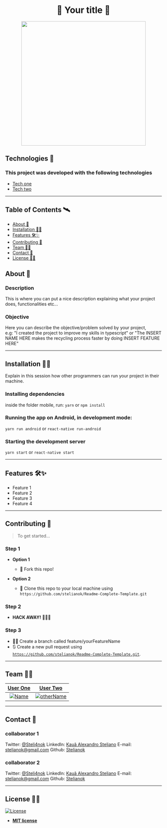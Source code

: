 <h1 align="center">💜 Your title 💜</h1>
<!-- here you can put an image of your project -->
<p align="center">
<img src="https://octodex.github.com/images/gobbleotron.gif" align="center" width="400" height="400"></img>
</p>

<!-- Examples of your project working -->

<!-- ![Search](https://i.imgur.com/P3JUhvT.gif)  ![DetailedScreen](https://i.imgur.com/H4rjQKY.gif) -->

<!--  ![RandomButton](https://i.imgur.com/igCrZo1.gif) ![Feed](https://i.imgur.com/dd87IrI.gif)  -->
 

## Technologies :rocket: 
### This project was developed with the following technologies

- [Tech one](https://example.com)
- [Tech two](https://example.com)



---


## Table of Contents 🛰

- [About 📖](#About)
- [Installation 👷‍♂️](#Installation)
- [Features 🛠✨](#Features)
- [Contributing 🤗](#Contributing)
- [Team 👨‍💻](#Team)
- [Contact 💼](#Contact)
- [License 👨‍⚖️](#License)


## About 📖

### Description
This is where you can put a nice description explaining what your project does, functionalities etc...
### Objective
Here you can describe the objective/problem solved by your project,  
e.g: "I created the project to improve my  skills in typescript" or "The INSERT NAME HERE makes the recycling process faster by doing INSERT FEATURE HERE"

---

## Installation 👷‍♂️

Explain in this session how other programmers can run your project in their machine.

### Installing dependencies
inside the folder mobile, run:
`yarn` or `npm install`
### Running the app on Android, in development mode:
`yarn run android` or `react-native run-android`
### Starting the development server
`yarn start` or `react-native start`

---

## Features 🛠✨


- Feature 1
- Feature 2
- Feature 3
- Feature 4

---

## Contributing 🤗

> To get started...

### Step 1

- **Option 1**
    - 🍴 Fork this repo!

- **Option 2**
    - 👯 Clone this repo to your local machine using `https://github.com/stelianok/Readme-Complete-Template.git`

### Step 2

- **HACK AWAY!** 🔨🔨🔨

### Step 3
- 🐱‍💻 Create a branch called feature/yourFeatureName
- 🔃 Create a new pull request using <a href="https://github.com/stelianok/Readme-Complete-Template.git" target="_blank">`https://github.com/stelianok/Readme-Complete-Template.git`</a>.

---

## Team 👨‍💻
<!-- I recommend changing the cat image to a github profile pic. and the link to their respective pages.  -->
| <a href="https://github.com/stelianok" target="_blank">**User One**</a> | <a href="https://github.com/stelianok" target="_blank">**User Two**</a>
| :---: |:---:|
| [![Name](https://i.imgur.com/81gEdLl.gif)](https://github.com/stelianok)    | [![otherName](https://i.imgur.com/81gEdLl.gif)](https://github.com/GabrielIshibashi)

---

## Contact 💼



### collaborator 1

Twitter:
[@Steli4nok](https://twitter.com/Steli4nok)
LinkedIn:
[Kauã Alexandro Steliano](https://www.linkedin.com/in/kauã-steliano-107620181/)
E-mail:
stelianok@gmail.com
Github: 
[Stelianok](https://github.com/stelianok)

### collaborator 2

Twitter:
[@Steli4nok](https://twitter.com/Steli4nok)
LinkedIn:
[Kauã Alexandro Steliano](https://www.linkedin.com/in/kauã-steliano-107620181/)
E-mail:
stelianok@gmail.com
Github: 
[Stelianok](https://github.com/stelianok)

---

## License 👨‍⚖️

[![License](http://img.shields.io/:license-mit-blue.svg?style=flat-square)](http://badges.mit-license.org)

- **[MIT license](http://opensource.org/licenses/mit-license.php)**

